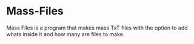 # Mass-Files
Mass Files is a program that makes mass TxT files with the option to add whats inside it and how many are files to make.

